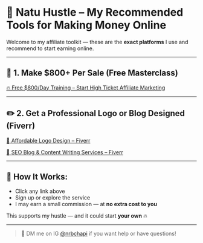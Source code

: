 # 🚀 Natu Hustle – My Recommended Tools for Making Money Online

Welcome to my affiliate toolkit — these are the **exact platforms** I use and recommend to start earning online.

---

## 💼 1. Make $800+ Per Sale (Free Masterclass)

[🔥 Free $800/Day Training – Start High Ticket Affiliate Marketing](https://millionairepartnership.com/webclass-d24#aff=Natu-Hustle)

---

## ✏️ 2. Get a Professional Logo or Blog Designed (Fiverr)

[🎨 Affordable Logo Design – Fiverr](https://bit.ly/mooneba-logo)

[📝 SEO Blog & Content Writing Services – Fiverr](https://YOUR_SECOND_FIVERR_LINK_HERE)

---

## 🧠 How It Works:

- Click any link above  
- Sign up or explore the service  
- I may earn a small commission — at **no extra cost to you**

This supports my hustle — and it could start **your own** 🔥

---

> 📩 DM me on IG [@nrbchapi](https://instagram.com/nrbchapi) if you want help or have questions!
